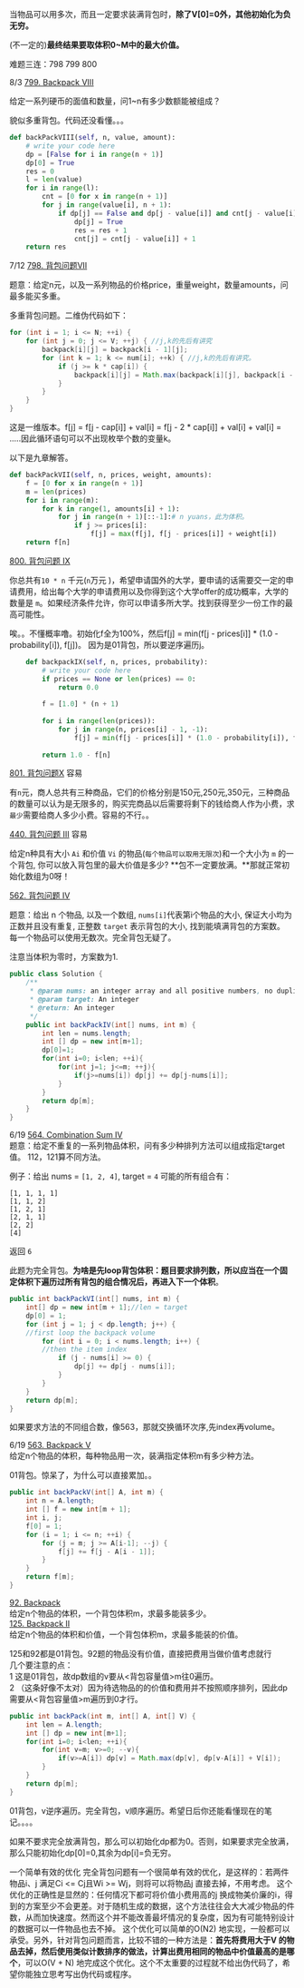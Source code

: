 当物品可以用多次，而且一定要求装满背包时，**除了V[0]=0外，其他初始化为负无穷。**

(不一定的)**最终结果要取体积0~M中的最大价值。**

难题三连：798 799 800

8/3 [799. Backpack VIII ](https://www.lintcode.com/problem/backpack-viii/description)<br>

给定一系列硬币的面值和数量，问1~n有多少数额能被组成？

貌似多重背包。代码还没看懂。。。

```python
def backPackVIII(self, n, value, amount):
    # write your code here
    dp = [False for i in range(n + 1)]
    dp[0] = True
    res = 0
    l = len(value)
    for i in range(l):
        cnt = [0 for x in range(n + 1)]
        for j in range(value[i], n + 1):
            if dp[j] == False and dp[j - value[i]] and cnt[j - value[i]] < amount[i]:
                dp[j] = True
                res = res + 1
                cnt[j] = cnt[j - value[i]] + 1         
    return res
```



7/12 [798. 背包问题VII ](https://www.lintcode.com/problem/backpack-vii/description)

题意：给定n元，以及一系列物品的价格price，重量weight，数量amounts，问最多能买多重。

多重背包问题。二维伪代码如下：

```java
for (int i = 1; i <= N; ++i) {
    for (int j = 0; j <= V; ++j) { //j,k的先后有讲究
        backpack[i][j] = backpack[i - 1][j];
        for (int k = 1; k <= num[i]; ++k) { //j,k的先后有讲究。
            if (j >= k * cap[i]) {
                backpack[i][j] = Math.max(backpack[i][j], backpack[i - 1][j - k * cap[i]] + k * val[i]);
            }
        }
    }
}
```

这是一维版本。f[j] = f[j - cap[i]] + val[i] = f[j - 2 * cap[i]] + val[i] + val[i] = .....因此循环语句可以不出现枚举个数的变量k。

以下是九章解答。

```python
def backPackVII(self, n, prices, weight, amounts):
    f = [0 for x in range(n + 1)]
    m = len(prices)
    for i in range(m):
        for k in range(1, amounts[i] + 1):
            for j in range(n + 1)[::-1]:# n yuans，此为体积。
                if j >= prices[i]:
                    f[j] = max(f[j], f[j - prices[i]] + weight[i])
    return f[n]
```

[800. 背包问题 IX](https://www.lintcode.com/problem/backpack-ix/description?_from=ladder)

你总共有`10 * n` 千元(`n`万元 )，希望申请国外的大学，要申请的话需要交一定的申请费用，给出每个大学的申请费用以及你得到这个大学offer的成功概率，大学的数量是 `m`。如果经济条件允许，你可以申请多所大学。找到获得至少一份工作的最高可能性。

唉。。不懂概率噜。初始化f全为100%，然后f[j] = min(f[j - prices[i]] * (1.0 - probability[i]), f[j])。 因为是01背包，所以要逆序遍历j。

```python
    def backpackIX(self, n, prices, probability):
        # write your code here
        if prices == None or len(prices) == 0:
            return 0.0
        
        f = [1.0] * (n + 1)
        
        for i in range(len(prices)):
            for j in range(n, prices[i] - 1, -1):
                f[j] = min(f[j - prices[i]] * (1.0 - probability[i]), f[j])
        
        return 1.0 - f[n]
```



[801. 背包问题X](https://www.lintcode.com/problem/backpack-x/description?_from=ladder) 容易 

有`n`元，商人总共有三种商品，它们的价格分别是150元,250元,350元，三种商品的数量可以认为是无限多的，购买完商品以后需要将剩下的钱给商人作为小费，求`最少`需要给商人多少小费。容易的不行。。

[440. 背包问题 III](https://www.lintcode.com/problem/backpack-iii/description?_from=ladder) 容易

给定n种具有大小 `Ai` 和价值 `Vi` 的物品(`每个物品可以取用无限次`)和一个大小为 `m` 的一个背包, 你可以放入背包里的最大价值是多少?   **包不一定要放满。**那就正常初始化数组为0呀！

[562. 背包问题 IV](https://www.lintcode.com/problem/backpack-iv/description)

题意：给出 n 个物品, 以及一个数组, `nums[i]`代表第i个物品的大小, 保证大小均为正数并且没有重复, 正整数 `target` 表示背包的大小, 找到能填满背包的方案数。 每一个物品可以使用无数次。完全背包无疑了。

注意当体积为零时，方案数为1.

```java
public class Solution {
    /**
     * @param nums: an integer array and all positive numbers, no duplicates
     * @param target: An integer
     * @return: An integer
     */
    public int backPackIV(int[] nums, int m) {
        int len = nums.length;
        int [] dp = new int[m+1];
        dp[0]=1;
        for(int i=0; i<len; ++i){
            for(int j=1; j<=m; ++j){
                if(j>=nums[i]) dp[j] += dp[j-nums[i]];
            }
        }
        return dp[m];
    }
}
```

6/19 [564. Combination Sum IV](https://www.lintcode.com/problem/combination-sum-iv/description)<br>
题意：给定不重复的一系列物品体积，问有多少种排列方法可以组成指定target值。 112，121算不同方法。

例子：给出 nums = `[1, 2, 4]`, target = `4`
可能的所有组合有：

```
[1, 1, 1, 1]
[1, 1, 2]
[1, 2, 1]
[2, 1, 1]
[2, 2]
[4]
```

返回 `6`

此题为完全背包。**为啥是先loop背包体积：题目要求排列数，所以应当在一个固定体积下遍历过所有背包的组合情况后，再进入下一个体积**。

```Java
public int backPackVI(int[] nums, int m) {
    int[] dp = new int[m + 1];//len = target
    dp[0] = 1;
    for (int j = 1; j < dp.length; j++) { 
	//first loop the backpack volume
        for (int i = 0; i < nums.length; i++) { 
		//then the item index
            if (j - nums[i] >= 0) {
                dp[j] += dp[j - nums[i]];
            }
        }
    }
    return dp[m];
}
```
如果要求方法的不同组合数，像563，那就交换循环次序,先index再volume。

6/19 [563. Backpack V](https://www.lintcode.com/problem/backpack-v/description)<br>
给定n个物品的体积，每种物品用一次，装满指定体积m有多少种方法。<br>

01背包。惊呆了，为什么可以直接累加。。

```java
public int backPackV(int[] A, int m) {
    int n = A.length;
    int [] f = new int[m + 1];
    int i, j;
    f[0] = 1;
    for (i = 1; i <= n; ++i) {
        for (j = m; j >= A[i-1]; --j) {
            f[j] += f[j - A[i - 1]];
        }
    }
    return f[m]; 
}
```

[92. Backpack](https://www.lintcode.com/problem/backpack/description)<br>
给定n个物品的体积，一个背包体积m，求最多能装多少。<br>
[125. Backpack II](https://www.lintcode.com/problem/backpack-ii/description)<br>
给定n个物品的体积和价值，一个背包体积m，求最多能装的价值。<br>

125和92都是01背包。92题的物品没有价值，直接把费用当做价值考虑就行<br>
几个要注意的点：<br>
1 这是01背包，故dp数组的v要从<背包容量值>m往0遍历。<br>
2 （这条好像不太对）因为待选物品的的价值和费用并不按照顺序排列，因此dp需要从<背包容量值>m遍历到0才行。

```java
public int backPack(int m, int[] A, int[] V) {
    int len = A.length;
    int [] dp = new int[m+1];
    for(int i=0; i<len; ++i){
        for(int v=m; v>=0; --v){
            if(v>=A[i]) dp[v] = Math.max(dp[v], dp[v-A[i]] + V[i]);
        }
    }
    return dp[m];
}
```
01背包，v逆序遍历。完全背包，v顺序遍历。希望日后你还能看懂现在的笔记。。。。

如果不要求完全放满背包，那么可以初始化dp都为0。否则，如果要求完全放满，那么只能初始化dp[0]=0,其余为dp[i]=负无穷。

一个简单有效的优化
完全背包问题有一个很简单有效的优化，是这样的：若两件物品i、j 满足Ci <= Cj且Wi >= Wj，则将可以将物品j 直接去掉，不用考虑。
这个优化的正确性是显然的：任何情况下都可将价值小费用高的j 换成物美价廉的i，得到的方案至少不会更差。对于随机生成的数据，这个方法往往会大大减少物品的件数，从而加快速度。然而这个并不能改善最坏情况的复杂度，因为有可能特别设计的数据可以一件物品也去不掉。
这个优化可以简单的O(N2) 地实现，一般都可以承受。另外，针对背包问题而言，比较不错的一种方法是：**首先将费用大于V 的物品去掉，然后使用类似计数排序的做法，计算出费用相同的物品中价值最高的是哪个**，可以O(V + N) 地完成这个优化。这个不太重要的过程就不给出伪代码了，希望你能独立思考写出伪代码或程序。

